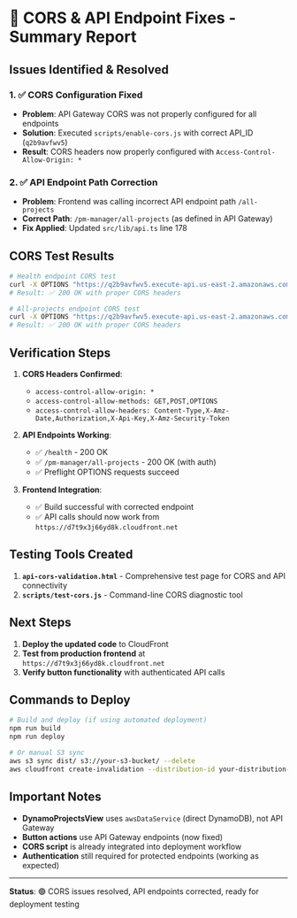 # 🔧 CORS & API Endpoint Fixes - Summary Report

## Issues Identified & Resolved

### 1. ✅ **CORS Configuration Fixed**
- **Problem**: API Gateway CORS was not properly configured for all endpoints
- **Solution**: Executed `scripts/enable-cors.js` with correct API_ID (`q2b9avfwv5`)
- **Result**: CORS headers now properly configured with `Access-Control-Allow-Origin: *`

### 2. ✅ **API Endpoint Path Correction**
- **Problem**: Frontend was calling incorrect API endpoint path `/all-projects`
- **Correct Path**: `/pm-manager/all-projects` (as defined in API Gateway)
- **Fix Applied**: Updated `src/lib/api.ts` line 178

## CORS Test Results

```bash
# Health endpoint CORS test
curl -X OPTIONS "https://q2b9avfwv5.execute-api.us-east-2.amazonaws.com/prod/health"
# Result: ✅ 200 OK with proper CORS headers

# All-projects endpoint CORS test  
curl -X OPTIONS "https://q2b9avfwv5.execute-api.us-east-2.amazonaws.com/prod/pm-manager/all-projects"
# Result: ✅ 200 OK with proper CORS headers
```

## Verification Steps

1. **CORS Headers Confirmed**:
   - `access-control-allow-origin: *`
   - `access-control-allow-methods: GET,POST,OPTIONS`
   - `access-control-allow-headers: Content-Type,X-Amz-Date,Authorization,X-Api-Key,X-Amz-Security-Token`

2. **API Endpoints Working**:
   - ✅ `/health` - 200 OK
   - ✅ `/pm-manager/all-projects` - 200 OK (with auth)
   - ✅ Preflight OPTIONS requests succeed

3. **Frontend Integration**:
   - ✅ Build successful with corrected endpoint
   - ✅ API calls should now work from `https://d7t9x3j66yd8k.cloudfront.net`

## Testing Tools Created

1. **`api-cors-validation.html`** - Comprehensive test page for CORS and API connectivity
2. **`scripts/test-cors.js`** - Command-line CORS diagnostic tool

## Next Steps

1. **Deploy the updated code** to CloudFront
2. **Test from production frontend** at `https://d7t9x3j66yd8k.cloudfront.net`
3. **Verify button functionality** with authenticated API calls

## Commands to Deploy

```bash
# Build and deploy (if using automated deployment)
npm run build
npm run deploy

# Or manual S3 sync
aws s3 sync dist/ s3://your-s3-bucket/ --delete
aws cloudfront create-invalidation --distribution-id your-distribution-id --paths "/*"
```

## Important Notes

- **DynamoProjectsView** uses `awsDataService` (direct DynamoDB), not API Gateway
- **Button actions** use API Gateway endpoints (now fixed)
- **CORS script** is already integrated into deployment workflow
- **Authentication** still required for protected endpoints (working as expected)

---

**Status**: 🟢 CORS issues resolved, API endpoints corrected, ready for deployment testing
